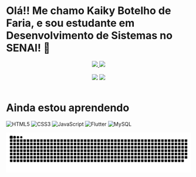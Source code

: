 # Olá!! Me chamo Kaiky Botelho de Faria, e sou estudante em Desenvolvimento de Sistemas no SENAI! 👋


<div align="center">
<a href="https://github.com/kaiky-botelho">
  <img loading="lazy" height="180em" src="https://github-readme-stats.vercel.app/api/top-langs/?username=Kaiky-botelho&layout=compact&langs_count=7&theme=buefy"/>
  <img loading="lazy" height="180em" src="https://github-readme-stats.vercel.app/api?username=Kaiky-botelho&layout=compact&langs_count=7&hide=contribs,issues&theme=buefy"/>

</div>
<br>
<div class="contato" align="center">
   <a href="https://www.linkedin.com/in/kaiky-botelho-de-faria-90271730a/" target="_blank"><img loading="lazy" src="https://img.shields.io/badge/-LinkedIn-%230077B5?style=for-the-badge&logo=linkedin&logoColor=white" target="_blank"></a>   
   <a href="https://www.instagram.com/whoskaiky target="_blank"><img src="https://img.shields.io/badge/-Instagram-%23E4405F?style=for-the-badge&logo=instagram&logoColor=white" target="_blank"></a>
</div>

<br>






# Ainda estou aprendendo 
<div>
  <img src="https://cdn.jsdelivr.net/gh/devicons/devicon@latest/icons/html5/html5-original.svg" width="40" height="40" alt="HTML5"/>
  <img src="https://cdn.jsdelivr.net/gh/devicons/devicon@latest/icons/css3/css3-original.svg" width="40" height="40" alt="CSS3"/>
  <img src="https://cdn.jsdelivr.net/gh/devicons/devicon@latest/icons/javascript/javascript-original.svg" width="40" height="40" alt="JavaScript"/>
  <img src="https://cdn.jsdelivr.net/gh/devicons/devicon@latest/icons/flutter/flutter-original.svg" width="40" height="40" alt="Flutter"/>
  <img src="https://cdn.jsdelivr.net/gh/devicons/devicon@latest/icons/mysql/mysql-original.svg" width="40" height="40" alt="MySQL"/>
</div>






![Snake animation](https://raw.githubusercontent.com/Platane/snk/output/github-contribution-grid-snake.svg)

<!--
**Kaiky-botelho/Kaiky-otelho** is a ✨ _special_ ✨ repository because its `README.md` (this file) appears on your GitHub profile.

Here are some ideas to get you started:

- 🔭 I’m currently working on ...
- 🌱 I’m currently learning ...
- 👯 I’m looking to collaborate on ...
- 🤔 I’m looking for help with ...
- 💬 Ask me about ...
- 📫 How to reach me: ...
- 😄 Pronouns: ...
- ⚡ Fun fact: ...
-->
